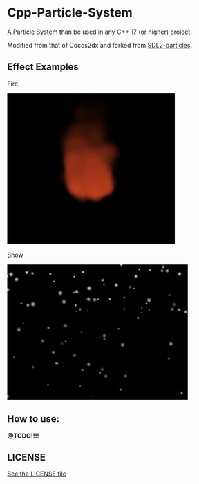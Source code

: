 # Cpp-Particle-System

A Particle System than be used in any C++ 17 (or higher) project.

Modified from that of Cocos2dx and forked from [SDL2-particles](https://github.com/scarsty/SDL2-particles).

## Effect Examples

Fire

![fire](./pic/fire.png)

Snow

![snow](examples/sdl2/assets/snow.png)

## How to use:

**@TODO!!!!**

## LICENSE
[See the LICENSE file](./LICENSE)